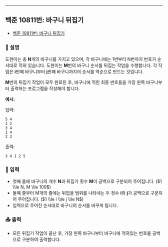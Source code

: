 ---

## 백준 10811번: 바구니 뒤집기

- [백준 10811번: 바구니 뒤집기](https://www.acmicpc.net/problem/10811)

### 📖 설명

도현이는 총 **N**개의 바구니를 가지고 있으며, 각 바구니에는 1번부터 N번까지 번호가 순서대로 적혀 있습니다. 도현이는 **M**번의 바구니 순서를 뒤집는 작업을 수행합니다.
각 작업은 **i**번째 바구니부터 **j**번째 바구니까지의 순서를 역순으로 만드는 것입니다.

**M**번의 뒤집기 작업이 모두 완료된 후, 바구니에 적힌 최종 번호들을 가장 왼쪽 바구니부터 출력하는 프로그램을 작성해야 합니다.

**예시:**

입력:

```
5 4
1 2
3 4
1 4
2 2
```

출력:

```
3 4 1 2 5
```

### 📝 입력

- 첫째 줄에 바구니의 개수 **N**과 뒤집기 횟수 **M**이 공백으로 구분되어 주어집니다. ($1 \\le N, M \\le 100$)
- 둘째 줄부터 M개의 줄에는 뒤집을 범위를 나타내는 두 정수 **i**와 **j**가 공백으로 구분되어 주어집니다. ($1 \\le i \\le j \\le N$)
- 입력으로 주어진 순서대로 바구니의 순서를 바꾸게 됩니다.

### 📤 출력

- 모든 뒤집기 작업이 끝난 후, 가장 왼쪽 바구니부터 바구니에 적혀있는 번호를 공백으로 구분하여 출력합니다.
